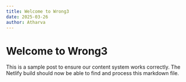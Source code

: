 ```yaml
---
title: Welcome to Wrong3
date: 2025-03-26
author: Atharva
---
```


# Welcome to Wrong3

This is a sample post to ensure our content system works correctly. The Netlify build should now be able to find and process this markdown file.
